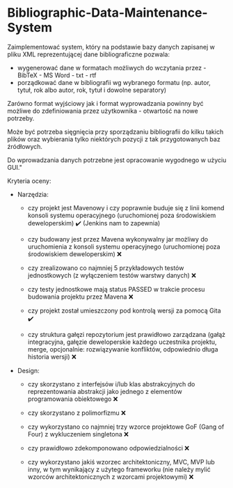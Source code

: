 # Bibliographic-Data-Maintenance-System

Zaimplementować system, który na podstawie bazy danych zapisanej w  pliku XML reprezentującej dane bibliograficzne pozwala:
- wygenerować dane w formatach możliwych do wczytania przez - BibTeX - MS Word - txt - rtf
- porządkować dane w bibliografii wg wybranego formatu (np. autor,  tytuł, rok albo autor, rok, tytuł i dowolne separatory) 

Zarówno format wyjściowy jak i format wyprowadzania powinny być możliwe do zdefiniowania przez użytkownika - otwartość na nowe potrzeby.

Może być potrzeba sięgnięcia przy sporządzaniu bibliografii do kilku takich plików oraz wybierania tylko niektórych pozycji z tak przygotowanych baz źródłowych. 

Do wprowadzania danych potrzebne jest opracowanie wygodnego w użyciu GUI."

Kryteria oceny:

- Narzędzia:

    - czy projekt jest Mavenowy i czy poprawnie buduje się z linii komend konsoli systemu operacyjnego (uruchomionej poza środowiskiem deweloperskim) 
    :heavy_check_mark: (Jenkins nam to zapewnia)

    - czy budowany jest przez Mavena wykonywalny jar możliwy do uruchomienia z konsoli systemu operacyjnego (uruchomionej poza środowiskiem deweloperskim) 
    :x:

    - czy zrealizowano co najmniej 5 przykładowych testów jednostkowych (z wyłączeniem testów warstwy danych) 
    :x:

    - czy testy jednostkowe mają status PASSED w trakcie procesu budowania projektu przez Mavena 
    :x:

    - czy projekt został umieszczony pod kontrolą wersji za pomocą Gita 
    :heavy_check_mark:

    - czy struktura gałęzi repozytorium jest prawidłowo zarządzana (gałąż integracyjna, gałęzie deweloperskie każdego uczestnika projektu, merge, opcjonalnie: rozwiązywanie konfliktów, odpowiednio długa historia wersji) 
    :x:

- Design:

    - czy skorzystano z interfejsów i/lub klas abstrakcyjnych do reprezentowania abstrakcji jako jednego z elementów programowania obiektowego
    :x:

    - czy skorzystano z polimorfizmu 
    :x:

    - czy wykorzystano co najmniej trzy wzorce projektowe GoF (Gang of Four) z wykluczeniem singletona 
    :x:

    - czy prawidłowo zdekomponowano odpowiedzialności 
    :x:

    - czy wykorzystano jakiś wzorzec architektoniczny, MVC, MVP lub inny, w tym wynikający z użytego frameworku (nie należy mylić wzorców architektonicznych z wzorcami projektowymi) 
    :x:
